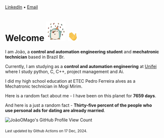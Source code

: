 [LinkedIn](https://www.linkedin.com/in/joão-pedro-gozzoli-b95641301/) &bull;
[Email](joaopedrogozzoli@gmail.com)

# Welcome <img src="happy.gif" height="64px" /> <img src="wave.gif" height="32px" />

I am João, a  **control and automation engineering student** and **mechatronic technician** based in Brazil Br.

Currently, I am studying as a **control and automation engineering** at [Unifei](https://unifei.edu.br) where I study python, C, C++, project management and Ai.

I did my high school education at ETEC Pedro Ferreira alves as a Mechatronic technician in Mogi Mirim.

Here is a random fact about me - I have been on this planet for **7659 days**.

And here is a just a random fact -  **Thirty-five percent of the people who use personal ads for dating are already married**.

![JoãoOMago's GitHub Profile View Count](https://komarev.com/ghpvc/?username=JoaoOMago)

<sub>Last updated by Github Actions on 17 Dec, 2024.</sub>
